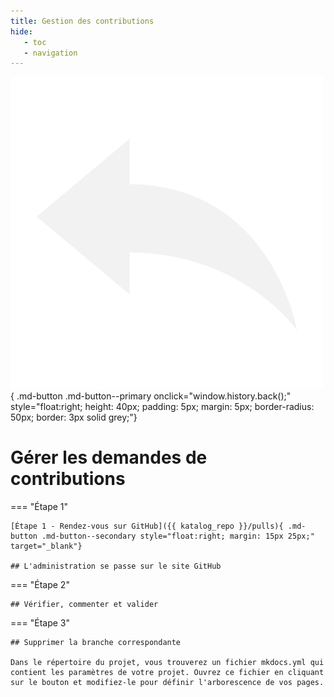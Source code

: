 ```yaml
---
title: Gestion des contributions
hide:
   - toc
   - navigation
---
```


![Retour configuration](https://raw.githubusercontent.com/Konsilion/website/master/media/fleche-retour.png){ .md-button .md-button--primary onclick="window.history.back();" style="float:right; height: 40px; padding: 5px; margin: 5px; border-radius: 50px; border: 3px solid grey;"}

# Gérer les demandes de contributions

=== "Étape 1"

    [Étape 1 - Rendez-vous sur GitHub]({{ katalog_repo }}/pulls){ .md-button .md-button--secondary style="float:right; margin: 15px 25px;" target="_blank"}

    ## L'administration se passe sur le site GitHub

=== "Étape 2"

    ## Vérifier, commenter et valider
    
=== "Étape 3"

    ## Supprimer la branche correspondante
    
    Dans le répertoire du projet, vous trouverez un fichier mkdocs.yml qui contient les paramètres de votre projet. Ouvrez ce fichier en cliquant sur le bouton et modifiez-le pour définir l'arborescence de vos pages.